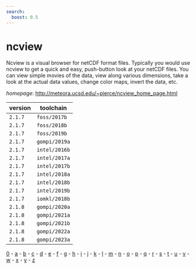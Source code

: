 ```yaml
---
search:
  boost: 0.5
---
```

# ncview

Ncview is a visual browser for netCDF format files.  Typically you would use ncview to get a quick and easy, push-button  look at your netCDF files. You can view simple movies of the data,  view along various dimensions, take a look at the actual data values,  change color maps, invert the data, etc.

*homepage*: <http://meteora.ucsd.edu/~pierce/ncview_home_page.html>

version | toolchain
--------|----------
``2.1.7`` | ``foss/2017b``
``2.1.7`` | ``foss/2018b``
``2.1.7`` | ``foss/2019b``
``2.1.7`` | ``gompi/2019a``
``2.1.7`` | ``intel/2016b``
``2.1.7`` | ``intel/2017a``
``2.1.7`` | ``intel/2017b``
``2.1.7`` | ``intel/2018a``
``2.1.7`` | ``intel/2018b``
``2.1.7`` | ``intel/2019b``
``2.1.7`` | ``iomkl/2018b``
``2.1.8`` | ``gompi/2020a``
``2.1.8`` | ``gompi/2021a``
``2.1.8`` | ``gompi/2021b``
``2.1.8`` | ``gompi/2022a``
``2.1.8`` | ``gompi/2023a``

[0](../0/index.md) - [a](../a/index.md) - [b](../b/index.md) - [c](../c/index.md) - [d](../d/index.md) - [e](../e/index.md) - [f](../f/index.md) - [g](../g/index.md) - [h](../h/index.md) - [i](../i/index.md) - [j](../j/index.md) - [k](../k/index.md) - [l](../l/index.md) - [m](../m/index.md) - [n](../n/index.md) - [o](../o/index.md) - [p](../p/index.md) - [q](../q/index.md) - [r](../r/index.md) - [s](../s/index.md) - [t](../t/index.md) - [u](../u/index.md) - [v](../v/index.md) - [w](../w/index.md) - [x](../x/index.md) - [y](../y/index.md) - [z](../z/index.md)

